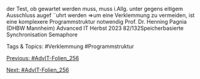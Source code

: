 der Test, ob gewartet werden muss, muss i.Allg. unter gegens eitigem
Ausschluss augef ¨uhrt werden
⇒um eine Verklemmung zu vermeiden, ist eine komplexere
Programmstruktur notwendig
Prof. Dr. Henning Pagnia (DHBW Mannheim) Advanced IT Herbst 2023 82/132Speicherbasierte Synchronisation Semaphore

   Tags & Topics:
   #Verklemmung
   #Programmstruktur

[Previous: #AdvIT-Folien_256](AdvIT-Folien_256.md)

[Next: #AdvIT-Folien_256](AdvIT-Folien_256.md)